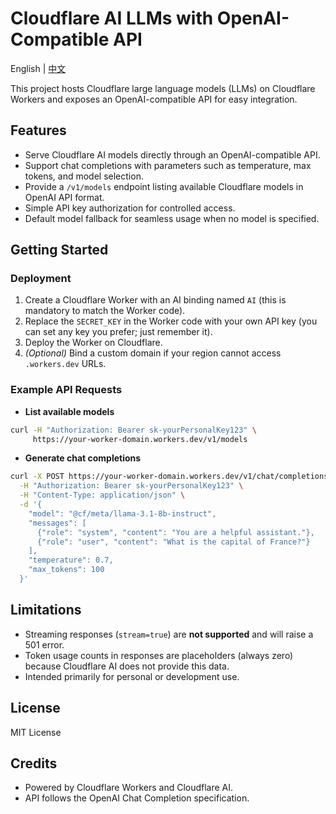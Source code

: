 # Cloudflare AI LLMs with OpenAI-Compatible API

English | [中文](https://github.com/Drigrow/cloudflare-llm-openai-api/blob/main/README-CN.md)

This project hosts Cloudflare large language models (LLMs) on Cloudflare Workers and exposes an OpenAI-compatible API for easy integration.

## Features

- Serve Cloudflare AI models directly through an OpenAI-compatible API.
- Support chat completions with parameters such as temperature, max tokens, and model selection.
- Provide a `/v1/models` endpoint listing available Cloudflare models in OpenAI API format.
- Simple API key authorization for controlled access.
- Default model fallback for seamless usage when no model is specified.

## Getting Started

### Deployment

1. Create a Cloudflare Worker with an AI binding named `AI` (this is mandatory to match the Worker code).
2. Replace the `SECRET_KEY` in the Worker code with your own API key (you can set any key you prefer; just remember it).
3. Deploy the Worker on Cloudflare.
4. *(Optional)* Bind a custom domain if your region cannot access `.workers.dev` URLs.

### Example API Requests

- **List available models**

```bash
curl -H "Authorization: Bearer sk-yourPersonalKey123" \
     https://your-worker-domain.workers.dev/v1/models
````

* **Generate chat completions**

```bash
curl -X POST https://your-worker-domain.workers.dev/v1/chat/completions \
  -H "Authorization: Bearer sk-yourPersonalKey123" \
  -H "Content-Type: application/json" \
  -d '{
    "model": "@cf/meta/llama-3.1-8b-instruct",
    "messages": [
      {"role": "system", "content": "You are a helpful assistant."},
      {"role": "user", "content": "What is the capital of France?"}
    ],
    "temperature": 0.7,
    "max_tokens": 100
  }'
```

## Limitations

* Streaming responses (`stream=true`) are **not supported** and will raise a 501 error.
* Token usage counts in responses are placeholders (always zero) because Cloudflare AI does not provide this data.
* Intended primarily for personal or development use.

## License

MIT License

## Credits

* Powered by Cloudflare Workers and Cloudflare AI.
* API follows the OpenAI Chat Completion specification.
